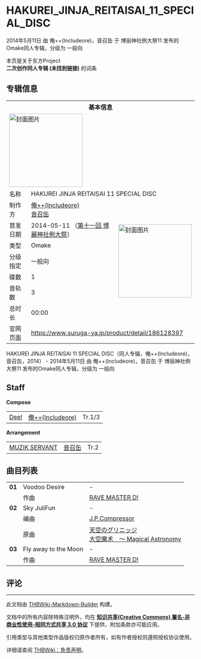 # HAKUREI_JINJA_REITAISAI_11_SPECIAL_DISC

<!-- source html: G:\repos\THBWiki-Markdown-Builder\THBWikiMarkdown\Temp\main\f\f8\ns0%3AHAKUREI_JINJA_REITAISAI_11_SPECIAL_DISC.html -->

2014年5月11日 由 俺++(Includeore)，音召缶 于 博丽神社例大祭11 发布的Omake同人专辑，分级为 一般向

本页是关于东方Project  
 **二次创作同人专辑 (未找到链接)** 的词条
## 专辑信息

<table><tbody><tr><th colspan="3">基本信息</th></tr><tr><td class="cover-artwork-mobile" colspan="2"><a href="./文件-HAKUREI_JINJA_REITAISAI_11_SPECIAL_DISC封面.jpg.md" class="image" title="封面图片"><img alt="封面图片" src="https://upload.thwiki.cc/thumb/c/c3/HAKUREI_JINJA_REITAISAI_11_SPECIAL_DISC%E5%B0%81%E9%9D%A2.jpg/196px-HAKUREI_JINJA_REITAISAI_11_SPECIAL_DISC%E5%B0%81%E9%9D%A2.jpg" decoding="async" loading="lazy" width="196" height="196" srcset="https://upload.thwiki.cc/thumb/c/c3/HAKUREI_JINJA_REITAISAI_11_SPECIAL_DISC%E5%B0%81%E9%9D%A2.jpg/294px-HAKUREI_JINJA_REITAISAI_11_SPECIAL_DISC%E5%B0%81%E9%9D%A2.jpg 1.5x, https://upload.thwiki.cc/c/c3/HAKUREI_JINJA_REITAISAI_11_SPECIAL_DISC%E5%B0%81%E9%9D%A2.jpg 2x" data-file-width="384" data-file-height="384"></a></td>
</tr><tr><td class="label">名称</td><td colspan="2"> HAKUREI JINJA REITAISAI 11 SPECIAL DISC </td></tr><tr><td class="label">制作方</td><td><a href="./俺++(Includeore).md" title="俺++(Includeore)">俺++(Includeore)</a><br><a href="./音召缶.md" title="音召缶">音召缶</a></td><td class="cover-artwork" rowspan="7" style="min-width:196px;"><a href="./文件-HAKUREI_JINJA_REITAISAI_11_SPECIAL_DISC封面.jpg.md" class="image" title="封面图片"><img alt="封面图片" src="https://upload.thwiki.cc/thumb/c/c3/HAKUREI_JINJA_REITAISAI_11_SPECIAL_DISC%E5%B0%81%E9%9D%A2.jpg/196px-HAKUREI_JINJA_REITAISAI_11_SPECIAL_DISC%E5%B0%81%E9%9D%A2.jpg" decoding="async" loading="lazy" width="196" height="196" srcset="https://upload.thwiki.cc/thumb/c/c3/HAKUREI_JINJA_REITAISAI_11_SPECIAL_DISC%E5%B0%81%E9%9D%A2.jpg/294px-HAKUREI_JINJA_REITAISAI_11_SPECIAL_DISC%E5%B0%81%E9%9D%A2.jpg 1.5x, https://upload.thwiki.cc/c/c3/HAKUREI_JINJA_REITAISAI_11_SPECIAL_DISC%E5%B0%81%E9%9D%A2.jpg 2x" data-file-width="384" data-file-height="384"></a></td>
</tr><tr><td class="label">首发日期</td><td>2014-05-11&#160;（<a href="/展会作品列表?e=%E5%8D%9A%E4%B8%BD%E7%A5%9E%E7%A4%BE%E4%BE%8B%E5%A4%A7%E7%A5%AD%2311">第十一回 博麗神社例大祭</a>）</td></tr><tr><td class="label">类型</td><td>Omake</td></tr><tr><td class="label">分级指定</td><td>一般向</td></tr><tr><td class="label">碟数</td><td>1</td></tr><tr><td class="label">音轨数</td><td>3</td></tr><tr><td class="label">总时长</td><td>00:00</td></tr>
<tr><td class="label">官网页面</td><td colspan="2"><a rel="nofollow" class="external free" href="https://www.suruga-ya.jp/product/detail/186128397">https://www.suruga-ya.jp/product/detail/186128397</a></td></tr></tbody></table>

HAKUREI JINJA REITAISAI 11 SPECIAL DISC（同人专辑，俺++(Includeore)，音召缶，2014） - 2014年5月11日 由 俺++(Includeore)，音召缶 于 博丽神社例大祭11 发布的Omake同人专辑，分级为 一般向
## Staff
  
 **Compose**   

<table><tbody><tr><td><a href="./Dee!.md" title="Dee!">Dee!</a></td><td><a href="./俺++(Includeore).md" title="俺++(Includeore)">俺++(Includeore)</a></td><td>Tr.1/3</td></tr></tbody></table>

  
 **Arrangement**   

<table><tbody><tr><td><a href="./MUZIK_SERVANT.md" title="MUZIK SERVANT">MUZIK SERVANT</a></td><td><a href="./音召缶.md" title="音召缶">音召缶</a></td><td>Tr.2</td></tr></tbody></table>


## 曲目列表

<table><tbody><tr><td id="1" class="infoYL"><b>01</b></td><td id="Voodoo_Desire" colspan="2" class="title">Voodoo Desire<span class="thcsearchlinks"><a rel="nofollow" class="external text" href="https://cd.thwiki.cc?arrange=RAVE MASTER D!&amp;fromwiki=HAKUREI_JINJA_REITAISAI_11_SPECIAL_DISC"><span title="搜索相似同人曲"></span></a></span></td><td class="time">-</td></tr><tr><td class="left"></td><td class="label">作曲</td><td class="text" colspan="2"><a href="/RAVE_MASTER_D!" class="mw-redirect" title="RAVE MASTER D!">RAVE MASTER D!</a><span class="thcsearchlinks"><a rel="nofollow" class="external text" href="https://cd.thwiki.cc?arrange=，RAVE MASTER D!&amp;fromwiki=HAKUREI_JINJA_REITAISAI_11_SPECIAL_DISC"><span></span></a></span></td></tr>
<tr><td id="2" class="infoYD"><b>02</b></td><td id="Sky_JuliFun" colspan="2" class="title">Sky JuliFun<span class="thcsearchlinks"><a rel="nofollow" class="external text" href="https://cd.thwiki.cc?arrange=J.P.Compressor&amp;ogmusic=天空のグリニッジ&amp;fromwiki=HAKUREI_JINJA_REITAISAI_11_SPECIAL_DISC"><span title="搜索相似同人曲"></span></a></span></td><td class="time">-</td></tr><tr><td class="left"></td><td class="label">编曲</td><td class="text" colspan="2"><a href="/J.P.Compressor" class="mw-redirect" title="J.P.Compressor">J.P.Compressor</a><span class="thcsearchlinks"><a rel="nofollow" class="external text" href="https://cd.thwiki.cc?arrange=，J.P.Compressor&amp;fromwiki=HAKUREI_JINJA_REITAISAI_11_SPECIAL_DISC"><span></span></a></span></td></tr><tr><td class="left"></td><td class="label">原曲</td><td class="text" colspan="2"><span class="thcsearchlinks"><a rel="nofollow" class="external text" href="https://cd.thwiki.cc?ogmusic=天空のグリニッジ&amp;fromwiki=HAKUREI_JINJA_REITAISAI_11_SPECIAL_DISC"><span></span></a></span><div class="ogmusic"><a href="/%E5%A4%A9%E7%A9%BA%E3%81%AE%E3%82%B0%E3%83%AA%E3%83%8B%E3%83%83%E3%82%B8" class="mw-redirect" title="天空のグリニッジ">天空のグリニッジ</a></div><div class="source"><a href="/%E5%A4%A7%E7%A9%BA%E9%AD%94%E6%9C%AF_%EF%BD%9E_Magical_Astronomy" class="mw-redirect" title="大空魔术 ～ Magical Astronomy">大空魔术　～ Magical Astronomy</a></div></td></tr>
<tr><td id="3" class="infoYL"><b>03</b></td><td id="Fly_away_to_the_Moon" colspan="2" class="title">Fly away to the Moon<span class="thcsearchlinks"><a rel="nofollow" class="external text" href="https://cd.thwiki.cc?arrange=RAVE MASTER D!&amp;fromwiki=HAKUREI_JINJA_REITAISAI_11_SPECIAL_DISC"><span title="搜索相似同人曲"></span></a></span></td><td class="time">-</td></tr><tr><td class="left"></td><td class="label">作曲</td><td class="text" colspan="2"><a href="/RAVE_MASTER_D!" class="mw-redirect" title="RAVE MASTER D!">RAVE MASTER D!</a><span class="thcsearchlinks"><a rel="nofollow" class="external text" href="https://cd.thwiki.cc?arrange=，RAVE MASTER D!&amp;fromwiki=HAKUREI_JINJA_REITAISAI_11_SPECIAL_DISC"><span></span></a></span></td></tr></tbody></table>


## 评论




---

此文档由 [THBWiki-Markdown-Builder](https://github.com/Delsin-Yu/THBWiki-Markdown-Builder) 构建。

文档中的所有内容除特殊注明外，均在 [**知识共享(Creative Commons) 署名-非商业性使用-相同方式共享 3.0 协议**](https://creativecommons.org/licenses/by-sa/3.0/deed.zh-hans) 下提供，附加条款亦可能应用。

引用类型与其他类型作品版权归原作者所有，如有作者授权则遵照授权协议使用。

详细请查阅 [THBWiki：免责声明](https://thbwiki.cc/THBWiki:%E5%85%8D%E8%B4%A3%E5%A3%B0%E6%98%8E)。

